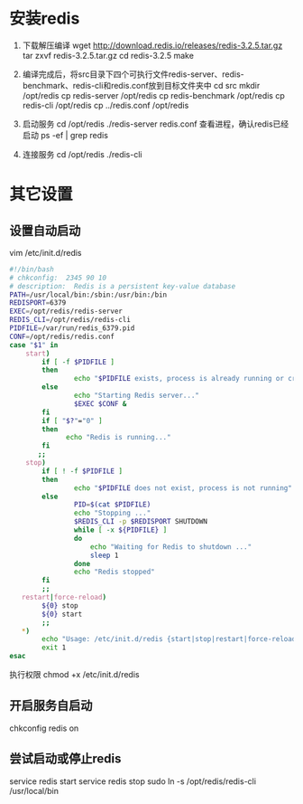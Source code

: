# 安装redis

1.	下载解压编译
wget http://download.redis.io/releases/redis-3.2.5.tar.gz
tar zxvf redis-3.2.5.tar.gz 
cd redis-3.2.5
make

2.	编译完成后，将src目录下四个可执行文件redis-server、redis-benchmark、redis-cli和redis.conf放到目标文件夹中
cd src
mkdir /opt/redis
cp redis-server  /opt/redis
cp redis-benchmark /opt/redis
cp redis-cli  /opt/redis
cp ../redis.conf  /opt/redis

3. 启动服务
cd /opt/redis
./redis-server redis.conf
查看进程，确认redis已经启动
ps -ef | grep redis


4. 连接服务
cd /opt/redis
./redis-cli

# 其它设置
## 设置自动启动
vim /etc/init.d/redis

```bash
#!/bin/bash
# chkconfig:  2345 90 10
# description:  Redis is a persistent key-value database
PATH=/usr/local/bin:/sbin:/usr/bin:/bin
REDISPORT=6379
EXEC=/opt/redis/redis-server
REDIS_CLI=/opt/redis/redis-cli
PIDFILE=/var/run/redis_6379.pid
CONF=/opt/redis/redis.conf
case "$1" in
    start)
        if [ -f $PIDFILE ]
        then
                echo "$PIDFILE exists, process is already running or crashed"
        else
                echo "Starting Redis server..."
                $EXEC $CONF &
        fi
        if [ "$?"="0" ]
        then
              echo "Redis is running..."
        fi
       ;;
    stop)
        if [ ! -f $PIDFILE ]
        then
                echo "$PIDFILE does not exist, process is not running"
        else
                PID=$(cat $PIDFILE)
                echo "Stopping ..."
                $REDIS_CLI -p $REDISPORT SHUTDOWN
                while [ -x ${PIDFILE} ]
                do
                    echo "Waiting for Redis to shutdown ..."
                    sleep 1
                done
                echo "Redis stopped"
        fi
        ;;
   restart|force-reload)
        ${0} stop
        ${0} start
        ;;
   *)
        echo "Usage: /etc/init.d/redis {start|stop|restart|force-reload}" >&2
        exit 1
esac
```



执行权限
chmod +x /etc/init.d/redis 

## 开启服务自启动
chkconfig redis on

## 尝试启动或停止redis
service redis start
service redis stop
sudo ln -s /opt/redis/redis-cli /usr/local/bin